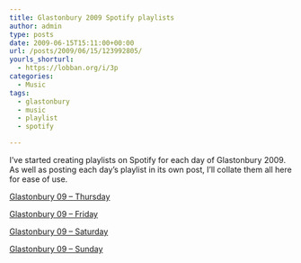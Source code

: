 ```yaml
---
title: Glastonbury 2009 Spotify playlists
author: admin
type: posts
date: 2009-06-15T15:11:00+00:00
url: /posts/2009/06/15/123992805/
yourls_shorturl:
  - https://lobban.org/i/3p
categories:
  - Music
tags:
  - glastonbury
  - music
  - playlist
  - spotify

---
```

I&#8217;ve started creating playlists on Spotify for each day of Glastonbury 2009. As well as posting each day&#8217;s playlist in its own post, I&#8217;ll collate them all here for ease of use.

[Glastonbury 09 &#8211; Thursday][1]

[Glastonbury 09 &#8211; Friday][2]

[Glastonbury 09 &#8211; Saturday][3]

[Glastonbury 09 &#8211; Sunday][4]

 [1]: http://log.andylobban.com/post/124002088/glastonbury-2009-spotify-playlists-thursday
 [2]: http://log.andylobban.com/post/124019817/glastonbury-2009-spotify-playlists-friday
 [3]: http://log.andylobban.com/post/126368954/glastonbury-2009-spotify-playlists-saturday
 [4]: http://log.andylobban.com/post/126373632/glastonbury-2009-spotify-playlists-sunday